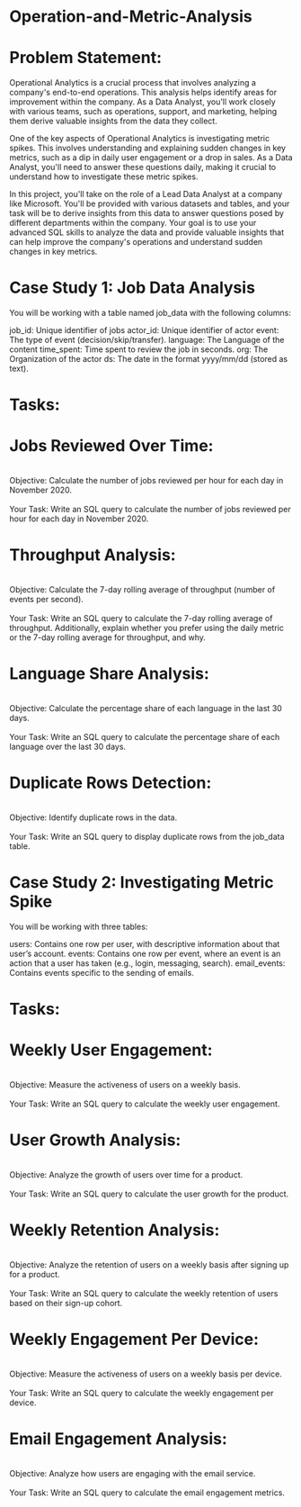 # Operation-and-Metric-Analysis

# Problem Statement:
Operational Analytics is a crucial process that involves analyzing a company's end-to-end operations. This analysis helps identify areas for improvement within the company. As a Data Analyst, you'll work closely with various teams, such as operations, support, and marketing, helping them derive valuable insights from the data they collect.

One of the key aspects of Operational Analytics is investigating metric spikes. This involves understanding and explaining sudden changes in key metrics, such as a dip in daily user engagement or a drop in sales. As a Data Analyst, you'll need to answer these questions daily, making it crucial to understand how to investigate these metric spikes.

In this project, you'll take on the role of a Lead Data Analyst at a company like Microsoft. You'll be provided with various datasets and tables, and your task will be to derive insights from this data to answer questions posed by different departments within the company. Your goal is to use your advanced SQL skills to analyze the data and provide valuable insights that can help improve the company's operations and understand sudden changes in key metrics.

# Case Study 1: Job Data Analysis
You will be working with a table named job_data with the following columns:

job_id: Unique identifier of jobs
actor_id: Unique identifier of actor
event: The type of event (decision/skip/transfer).
language: The Language of the content
time_spent: Time spent to review the job in seconds.
org: The Organization of the actor
ds: The date in the format yyyy/mm/dd (stored as text).

# Tasks:

# Jobs Reviewed Over Time:
<br>Objective: Calculate the number of jobs reviewed per hour for each day in November 2020.<br>
<br>Your Task: Write an SQL query to calculate the number of jobs reviewed per hour for each day in November 2020.<br>
# Throughput Analysis:
<br>Objective: Calculate the 7-day rolling average of throughput (number of events per second).<br>
<br>Your Task: Write an SQL query to calculate the 7-day rolling average of throughput. Additionally, explain whether you prefer using the daily metric or the 7-day rolling average for throughput, and why.<br>
# Language Share Analysis:
<br>Objective: Calculate the percentage share of each language in the last 30 days.<br>
<br>Your Task: Write an SQL query to calculate the percentage share of each language over the last 30 days.<br>
# Duplicate Rows Detection:
<br>Objective: Identify duplicate rows in the data.<br>
<br>Your Task: Write an SQL query to display duplicate rows from the job_data table.<br>

# Case Study 2: Investigating Metric Spike
You will be working with three tables:

users: Contains one row per user, with descriptive information about that user’s account.
events: Contains one row per event, where an event is an action that a user has taken (e.g., login, messaging, search).
email_events: Contains events specific to the sending of emails.

# Tasks:

# Weekly User Engagement:
<br>Objective: Measure the activeness of users on a weekly basis.<br>
<br>Your Task: Write an SQL query to calculate the weekly user engagement.<br>
# User Growth Analysis:
<br>Objective: Analyze the growth of users over time for a product.<br>
<br>Your Task: Write an SQL query to calculate the user growth for the product.<br>
# Weekly Retention Analysis:
<br>Objective: Analyze the retention of users on a weekly basis after signing up for a product.<br>
<br>Your Task: Write an SQL query to calculate the weekly retention of users based on their sign-up cohort.<br>
# Weekly Engagement Per Device:
<br>Objective: Measure the activeness of users on a weekly basis per device.<br>
<br>Your Task: Write an SQL query to calculate the weekly engagement per device.<br>
# Email Engagement Analysis:
<br>Objective: Analyze how users are engaging with the email service.<br>
<br>Your Task: Write an SQL query to calculate the email engagement metrics.<br>
